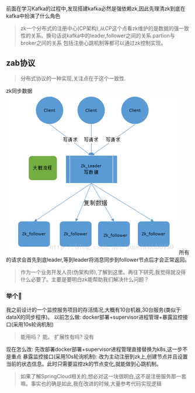 前面在学习Kafka的过程中,发现搭建kafka必然是强依赖zk,因此先理清zk到底在kafka中扮演了什么角色
> zk一个分布式的注册中心(CP架构),从CP这个点看zk维护的是数据的强一致性的关系。换句话说kafka中的leader,follower之间的关系.partion与broker之间的关系
> 包括注册心跳机制等都可以通过zk控制实现。

## zab协议
> 分布式协议的一种实现,关注点在于这个一致性.

zk同步数据
![zkPng](__assets/zk.png)
所有的请求会首先到底leader,等到leader将消息同步到follower节点后才会正常返回。 

> 作为一个业务开发人员(伪架构师),了解到这里。再往下研究,我觉得就没得什么必要了。主要是要明白zk能帮助我们解决什么问题？

### 举个🌰
我之前设计的一个监控服务项目的存活情况,大概有10台机器,30台服务(类似于dataX的同步程序)。
以前怎么做:
docker部署+supervisor进程管理+暴露监控接口(采用10s轮询机制)
> 能用吗？ 能。 扩展性有吗? 没有

现在怎么改:
先改部署docker部署+supervisor进程管理直接替换为k8s,这一步不是重点
暴露监控接口(采用10s轮询机制): 改为主动注册到zk上,创建节点并且设置当前的状态信息。此时只需要监控zk的节点变化,就能做到心跳机制。

> 如果了解SpringCloud相关的,想必对这一块很明白,这不是注册服务那一套嘛。事实也的确是如此,我在改进的时候,大量参考代码实现逻辑










